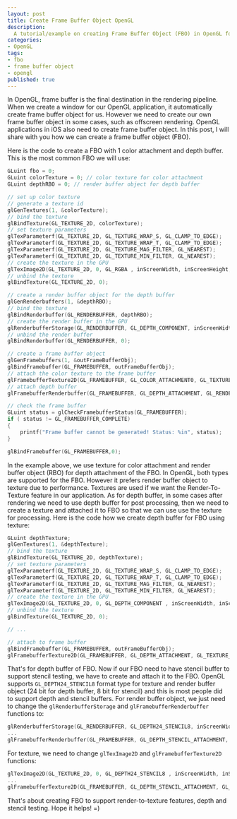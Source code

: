 ```yaml
---
layout: post
title: Create Frame Buffer Object OpenGL
description:
  A tutorial/example on creating Frame Buffer Object (FBO) in OpenGL for offscreen rendering or render to texture  with depth and stencil buffers.
categories:
- OpenGL
tags:
- fbo
- frame buffer object
- opengl
published: true
---
```


In OpenGL, frame buffer is the final destination in the rendering pipeline. When we create a window for our OpenGL application, it automatically create frame buffer object for us. However we need to create our own frame buffer object in some cases, such as offscreen rendering. OpenGL applications in iOS also need to create frame buffer object. In this post, I will share with you how we can create a frame buffer object (FBO).

Here is the code to create a FBO with 1 color attachment and depth buffer. This is the most common FBO we will use:

```cpp
GLuint fbo = 0;
GLuint colorTexture = 0; // color texture for color attachment
GLuint depthRBO = 0; // render buffer object for depth buffer

// set up color texture
// generate a texture id
glGenTextures(1, &colorTexture);
// bind the texture
glBindTexture(GL_TEXTURE_2D, colorTexture);
// set texture parameters
glTexParameterf(GL_TEXTURE_2D, GL_TEXTURE_WRAP_S, GL_CLAMP_TO_EDGE);
glTexParameterf(GL_TEXTURE_2D, GL_TEXTURE_WRAP_T, GL_CLAMP_TO_EDGE);
glTexParameterf(GL_TEXTURE_2D, GL_TEXTURE_MAG_FILTER, GL_NEAREST);
glTexParameterf(GL_TEXTURE_2D, GL_TEXTURE_MIN_FILTER, GL_NEAREST);
// create the texture in the GPU
glTexImage2D(GL_TEXTURE_2D, 0, GL_RGBA , inScreenWidth, inScreenHeight, 0, GL_BGRA, GL_UNSIGNED_BYTE, NULL);
// unbind the texture
glBindTexture(GL_TEXTURE_2D, 0);

// create a render buffer object for the depth buffer
glGenRenderbuffers(1, &depthRBO);
// bind the texture
glBindRenderbuffer(GL_RENDERBUFFER, depthRBO);
// create the render buffer in the GPU
glRenderbufferStorage(GL_RENDERBUFFER, GL_DEPTH_COMPONENT, inScreenWidth, inScreenHeight);
// unbind the render buffer
glBindRenderbuffer(GL_RENDERBUFFER, 0);

// create a frame buffer object
glGenFramebuffers(1, &outFrameBufferObj);
glBindFramebuffer(GL_FRAMEBUFFER, outFrameBufferObj);
// attach the color texture to the frame buffer
glFramebufferTexture2D(GL_FRAMEBUFFER, GL_COLOR_ATTACHMENT0, GL_TEXTURE_2D, colorTexture, 0);
// attach depth buffer
glFramebufferRenderbuffer(GL_FRAMEBUFFER, GL_DEPTH_ATTACHMENT, GL_RENDERBUFFER, depthRBO);

// check the frame buffer
GLuint status = glCheckFramebufferStatus(GL_FRAMEBUFFER);
if ( status != GL_FRAMEBUFFER_COMPLETE)
{
	printf("Frame buffer cannot be generated! Status: %in", status);
}

glBindFramebuffer(GL_FRAMEBUFFER,0);
```

In the example above, we use texture for color attachment and render buffer object (RBO) for depth attachment of the FBO. In OpenGL, both types are supported for the FBO. However it prefers render buffer object to texture due to performance. Textures are used if we want the Render-To-Texture feature in our application. As for depth buffer, in some cases after rendering we need to use depth buffer for post processing, then we need to create a texture and attached it to FBO so that we can use use the texture for processing. Here is the code how we create depth buffer for FBO using texture:

```cpp
GLuint depthTexture;
glGenTextures(1, &depthTexture);
// bind the texture
glBindTexture(GL_TEXTURE_2D, depthTexture);
// set texture parameters
glTexParameterf(GL_TEXTURE_2D, GL_TEXTURE_WRAP_S, GL_CLAMP_TO_EDGE);
glTexParameterf(GL_TEXTURE_2D, GL_TEXTURE_WRAP_T, GL_CLAMP_TO_EDGE);
glTexParameterf(GL_TEXTURE_2D, GL_TEXTURE_MAG_FILTER, GL_NEAREST);
glTexParameterf(GL_TEXTURE_2D, GL_TEXTURE_MIN_FILTER, GL_NEAREST);
// create the texture in the GPU
glTexImage2D(GL_TEXTURE_2D, 0, GL_DEPTH_COMPONENT , inScreenWidth, inScreenHeight, 0, GL_DEPTH_COMPONENT, GL_UNSIGNED_INT, NULL);
// unbind the texture
glBindTexture(GL_TEXTURE_2D, 0);

// ...

// attach to frame buffer
glBindFramebuffer(GL_FRAMEBUFFER, outFrameBufferObj);
glFramebufferTexture2D(GL_FRAMEBUFFER, GL_DEPTH_ATTACHMENT, GL_TEXTURE_2D, depthTexture, 0);
```


That's for depth buffer of FBO. Now if our FBO need to have stencil buffer to support stencil testing, we have to create and attach it to the FBO. OpenGL supports `GL_DEPTH24_STENCIL8` format type for texture and render buffer object (24 bit for depth buffer, 8 bit for stencil) and this is most people did to support depth and stencil buffers. For render buffer object, we just need to change the `glRenderbufferStorage` and `glFramebufferRenderbuffer` functions to:

```cpp
glRenderbufferStorage(GL_RENDERBUFFER, GL_DEPTH24_STENCIL8, inScreenWidth, inScreenHeight);
...
glFramebufferRenderbuffer(GL_FRAMEBUFFER, GL_DEPTH_STENCIL_ATTACHMENT, GL_RENDERBUFFER, depthRBO);
```

For texture, we need to change `glTexImage2D` and `glFramebufferTexture2D` functions:

```cpp
glTexImage2D(GL_TEXTURE_2D, 0, GL_DEPTH24_STENCIL8 , inScreenWidth, inScreenHeight, 0, GL_DEPTH_STENCIL, GL_UNSIGNED_INT_24_8, NULL);
...
glFramebufferTexture2D(GL_FRAMEBUFFER, GL_DEPTH_STENCIL_ATTACHMENT, GL_TEXTURE_2D, depthStencilTexture, 0);
```

That's about creating FBO to support render-to-texture features, depth and stencil testing. Hope it helps! =)
